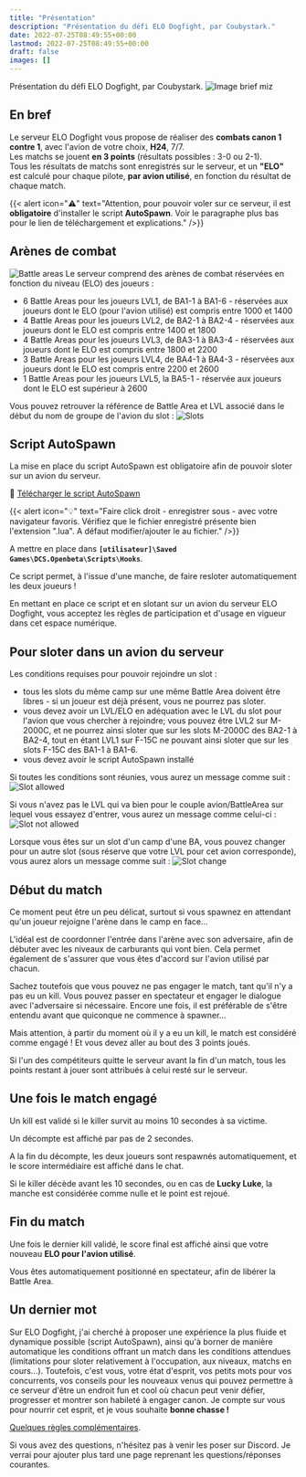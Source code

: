 ```yaml
---
title: "Présentation"
description: "Présentation du défi ELO Dogfight, par Coubystark."
date: 2022-07-25T08:49:55+00:00
lastmod: 2022-07-25T08:49:55+00:00
draft: false
images: []
---
```


Présentation du défi ELO Dogfight, par Coubystark.
![Image brief miz](elodf-pic01miz.png)

## En bref

Le serveur ELO Dogfight vous propose de réaliser des **combats canon 1 contre 1**, avec l'avion de votre choix, **H24**, 7/7.</br>
Les matchs se jouent **en 3 points** (résultats possibles : 3-0 ou 2-1).</br>
Tous les résultats de matchs sont enregistrés sur le serveur, et un **"ELO"** est calculé pour chaque pilote, **par avion utilisé**, en fonction du résultat de chaque match.

{{< alert icon="⚠️" text="Attention, pour pouvoir voler sur ce serveur, il est <strong>**obligatoire**</strong> d'installer le script <strong>**AutoSpawn**</strong>. Voir le paragraphe plus bas pour le lien de téléchargement et explications." />}}


## Arènes de combat

![Battle areas](elodf_battle_areas.jpg)
Le serveur comprend des arènes de combat réservées en fonction du niveau (ELO) des joueurs :
- 6 Battle Areas pour les joueurs LVL1, de BA1-1 à BA1-6 - réservées aux joueurs dont le ELO (pour l'avion utilisé) est compris entre 1000 et 1400
- 4 Battle Areas pour les joueurs LVL2, de BA2-1 à BA2-4 - réservées aux joueurs dont le ELO est compris entre 1400 et 1800
- 4 Battle Areas pour les joueurs LVL3, de BA3-1 à BA3-4 - réservées aux joueurs dont le ELO est compris entre 1800 et 2200
- 3 Battle Areas pour les joueurs LVL4, de BA4-1 à BA4-3 - réservées aux joueurs dont le ELO est compris entre 2200 et 2600
- 1 Battle Areas pour les joueurs LVL5, la BA5-1 - réservée aux joueurs dont le ELO est supérieur à 2600

Vous pouvez retrouver la référence de Battle Area et LVL associé dans le début du nom de groupe de l'avion du slot :
![Slots](elodf_slots.jpg)


## Script AutoSpawn

La mise en place du script AutoSpawn est obligatoire afin de pouvoir sloter sur un avion du serveur.

💾 [Télécharger le script AutoSpawn](ELO-DF_auto-spawn_GameGUI.lua)

{{< alert icon="💡" text="Faire click droit - enregistrer sous - avec votre navigateur favoris. Vérifiez que le fichier enregistré présente bien l'extension ".lua". A défaut modifier/ajouter le au fichier." />}}

A mettre en place dans **```[utilisateur]\Saved Games\DCS.Openbeta\Scripts\Hooks```**.

Ce script permet, à l'issue d'une manche, de faire resloter automatiquement les deux joueurs !

En mettant en place ce script et en slotant sur un avion du serveur ELO Dogfight, vous acceptez les règles de participation et d'usage en vigueur dans cet espace numérique.


## Pour sloter dans un avion du serveur

Les conditions requises pour pouvoir rejoindre un slot :
- tous les slots du même camp sur une même Battle Area doivent être libres - si un joueur est déjà présent, vous ne pourrez pas sloter.
- vous devez avoir un LVL/ELO en adéquation avec le LVL du slot pour l'avion que vous chercher à rejoindre; vous pouvez être LVL2 sur M-2000C, et ne pourrez ainsi sloter que sur les slots M-2000C des BA2-1 à BA2-4, tout en étant LVL1 sur F-15C ne pouvant ainsi sloter que sur les slots F-15C des BA1-1 à BA1-6.
- vous devez avoir le script AutoSpawn installé

Si toutes les conditions sont réunies, vous aurez un message comme suit :
![Slot allowed](elodf_slot_allowed.png)

Si vous n'avez pas le LVL qui va bien pour le couple avion/BattleArea sur lequel vous essayez d'entrer, vous aurez un message comme celui-ci :
![Slot not allowed](elodf_slot_not_allowed.jpg)

Lorsque vous êtes sur un slot d'un camp d'une BA, vous pouvez changer pour un autre slot (sous réserve que votre LVL pour cet avion corresponde), vous aurez alors un message comme suit :
![Slot change](elodf_slot_change.jpg)


## Début du match

Ce moment peut être un peu délicat, surtout si vous spawnez en attendant qu'un joueur rejoigne l'arène dans le camp en face...

L'idéal est de coordonner l'entrée dans l'arène avec son adversaire, afin de débuter avec les niveaux de carburants qui vont bien. Cela permet également de s'assurer que vous êtes d'accord sur l'avion utilisé par chacun.

Sachez toutefois que vous pouvez ne pas engager le match, tant qu'il n'y a pas eu un kill. Vous pouvez passer en spectateur et engager le dialogue avec l'adversaire si nécessaire. Encore une fois, il est préférable de s'être entendu avant que quiconque ne commence à spawner...

Mais attention, à partir du moment où il y a eu un kill, le match est considéré comme engagé ! Et vous devez aller au bout des 3 points joués.

Si l'un des compétiteurs quitte le serveur avant la fin d'un match, tous les points restant à jouer sont attribués à celui resté sur le serveur.


## Une fois le match engagé

Un kill est validé si le killer survit au moins 10 secondes à sa victime.

Un décompte est affiché par pas de 2 secondes.

A la fin du décompte, les deux joueurs sont respawnés automatiquement, et le score intermédiaire est affiché dans le chat.

Si le killer décède avant les 10 secondes, ou en cas de **Lucky Luke**, la manche est considérée comme nulle et le point est rejoué.


## Fin du match

Une fois le dernier kill validé, le score final est affiché ainsi que votre nouveau **ELO pour l'avion utilisé**.

Vous êtes automatiquement positionné en spectateur, afin de libérer la Battle Area.


## Un dernier mot

Sur ELO Dogfight, j'ai cherché à proposer une expérience la plus fluide et dynamique possible (script AutoSpawn), ainsi qu'à borner de manière automatique les conditions offrant un match dans les conditions attendues (limitations pour sloter relativement à l'occupation, aux niveaux, matchs en cours...). Toutefois, c'est vous, votre état d'esprit, vos petits mots pour vos concurrents, vos conseils pour les nouveaux venus qui pouvez permettre à ce serveur d'être un endroit fun et cool où chacun peut venir défier, progresser et montrer son habileté à engager canon. Je compte sur vous pour nourrir cet esprit, et je vous souhaite **bonne chasse !**

[Quelques règles complémentaires](/regles/).

Si vous avez des questions, n'hésitez pas à venir les poser sur Discord. Je verrai pour ajouter plus tard une page reprenant les questions/réponses courantes.

